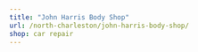 ```yaml
---
title: "John Harris Body Shop"
url: /north-charleston/john-harris-body-shop/
shop: car repair
---
```

